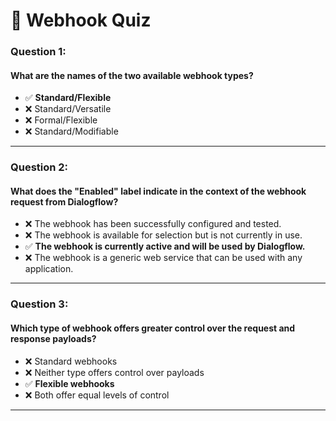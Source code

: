 # 🚀 Webhook Quiz

### Question 1:  
#### What are the names of the two available webhook types?  
- ✅ **Standard/Flexible**  
- ❌ Standard/Versatile  
- ❌ Formal/Flexible  
- ❌ Standard/Modifiable  

---

### Question 2:  
#### What does the "Enabled" label indicate in the context of the webhook request from Dialogflow?  
- ❌ The webhook has been successfully configured and tested.  
- ❌ The webhook is available for selection but is not currently in use.  
- ✅ **The webhook is currently active and will be used by Dialogflow.**  
- ❌ The webhook is a generic web service that can be used with any application.  

---

### Question 3:  
#### Which type of webhook offers greater control over the request and response payloads?  
- ❌ Standard webhooks  
- ❌ Neither type offers control over payloads  
- ✅ **Flexible webhooks**  
- ❌ Both offer equal levels of control  

---
